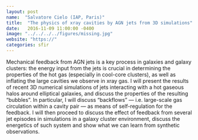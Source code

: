 ```yaml
---
layout: post
name:  "Salvatore Cielo (IAP, Paris)"
title:  "The physics of xray cavities by AGN jets from 3D simulations"
date:   2016-11-09 11:00:00 -0400
image: "../../../../figures/missing.jpg"
website: "https://"
categories: sfir
---
```


Mechanical feedback from AGN jets is a key process in galaxies and 
galaxy clusters: the energy input from the jets is crucial in 
determining the properties of the hot gas (especially in cool-core 
clusters), as well as inflating the large cavities we observe in xray 
gas. I will present the results of recent 3D numerical simulations of 
jets interacting with a hot gaseous halos around elliptical galaxies, 
and discuss the properties of the resulting “bubbles”. In particular, I 
will discuss “backflows” — i.e. large-scale gas circulation within a 
cavity pair — as means of self-regulation for the feedback. I will then 
proceed to discuss the effect of feedback from several jet episodes in 
simulations in a galaxy cluster environment, discuss the energetics of 
such system and show what we can learn from synthetic observations.
